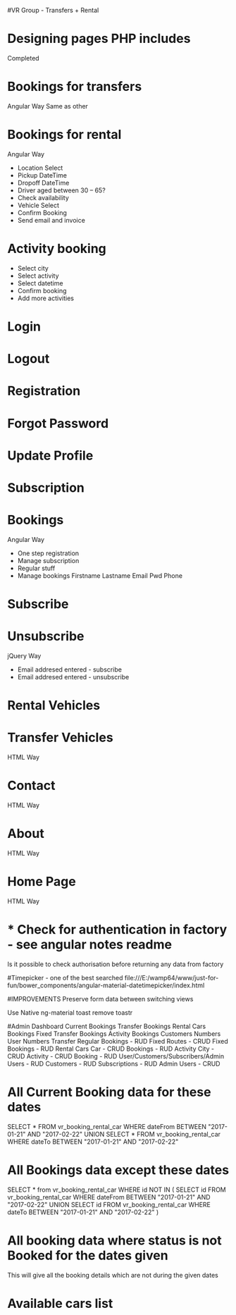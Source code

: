 #VR Group - Transfers + Rental

# Designing pages PHP includes
Completed


# Bookings for transfers
Angular Way
Same as other


# Bookings for rental
Angular Way
* Location Select
* Pickup DateTime
* Dropoff DateTime
* Driver aged between 30 – 65?
* Check availability
* Vehicle Select 
* Confirm Booking
* Send email and invoice


# Activity booking
* Select city
* Select activity
* Select datetime
* Confirm booking
* Add more activities


# Login
# Logout
# Registration
# Forgot Password
# Update Profile
# Subscription
# Bookings
Angular Way
* One step registration
* Manage subscription
* Regular stuff
* Manage bookings
Firstname Lastname Email Pwd Phone


# Subscribe
# Unsubscribe
jQuery Way
* Email addresed entered - subscribe 
* Email addresed entered - unsubscribe 


# Rental Vehicles
# Transfer Vehicles
HTML Way


# Contact
HTML Way


# About
HTML Way


# Home Page
HTML Way


# * Check for authentication in factory - see angular notes readme
Is it possible to check authorisation before returning any data from factory 


#Timepicker - one of the best searched
file:///E:/wamp64/www/just-for-fun/bower_components/angular-material-datetimepicker/index.html


#IMPROVEMENTS
Preserve form data between switching views

Use Native ng-material toast remove toastr


#Admin
Dashboard
    Current Bookings
        Transfer Bookings
        Rental Cars Bookings
        Fixed Transfer Bookings
        Activity Bookings
    Customers Numbers
    User Numbers 
Transfer 
    Regular Bookings - RUD
    Fixed Routes - CRUD
    Fixed Bookings - RUD
Rental Cars
    Car - CRUD
    Bookings - RUD
Activity
    City - CRUD
    Activity - CRUD
    Booking - RUD
User/Customers/Subscribers/Admin
    Users - RUD
    Customers - RUD
    Subscriptions - RUD
    Admin Users - CRUD





# All Current Booking data for these dates
SELECT * FROM vr_booking_rental_car WHERE dateFrom BETWEEN "2017-01-21" AND "2017-02-22" UNION 
SELECT * FROM vr_booking_rental_car WHERE dateTo BETWEEN "2017-01-21" AND "2017-02-22"


# All Bookings data except these dates 
SELECT * from vr_booking_rental_car WHERE id NOT IN (
    SELECT id FROM vr_booking_rental_car WHERE dateFrom BETWEEN "2017-01-21" AND "2017-02-22" UNION 
    SELECT id FROM vr_booking_rental_car WHERE dateTo BETWEEN "2017-01-21" AND "2017-02-22"
)

# All booking data where status is not Booked for the dates given
This will give all the booking details which are not during the given dates

# Available cars list

